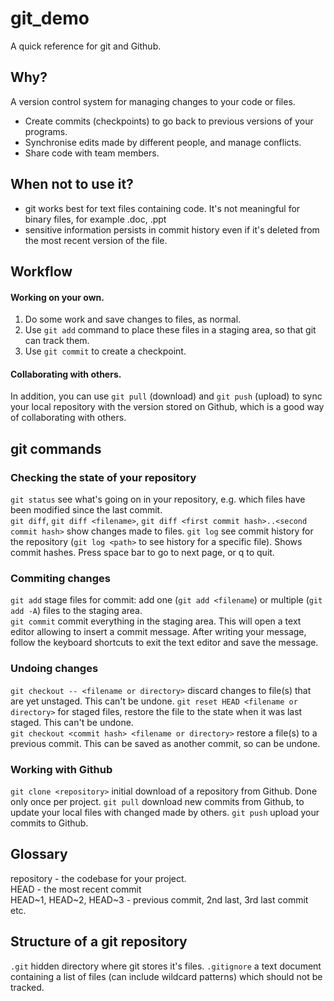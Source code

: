 # git_demo

A quick reference for git and Github.  

## Why?

A version control system for managing changes to your code or files.  

- Create commits (checkpoints) to go back to previous versions of your programs.  
- Synchronise edits made by different people, and manage conflicts.  
- Share code with team members.

## When not to use it?

- git works best for text files containing code. It's not meaningful for binary files, for example .doc, .ppt
- sensitive information persists in commit history even if it's deleted from the most recent version of the file.

## Workflow

#### Working on your own.   
1. Do some work and save changes to files, as normal.
2. Use `git add` command to place these files in a staging area, so that git can track them.
3. Use `git commit` to create a checkpoint.

#### Collaborating with others.
In addition, you can use `git pull` (download) and `git push` (upload)
to sync your local repository with the version stored on Github, which is a good way of collaborating with others.  


## git commands

### Checking the state of your repository  
`git status`  see what's going on in your repository, e.g. which files have been modified since the last commit.  
`git diff`, `git diff <filename>`, `git diff <first commit hash>..<second commit hash>` show changes made to files.
`git log` see commit history for the repository (`git log <path>` to see history for a specific file). Shows commit hashes. Press space bar to go to next page, or q to quit.  

### Commiting changes  
`git add` stage files for commit: add one (`git add <filename`) or multiple (`git add -A`) files to the staging area.  
`git commit` commit everything in the staging area. This will open a text editor allowing to insert a commit message. After writing your message, follow the keyboard shortcuts to exit the text editor and save the message.  

### Undoing changes
`git checkout -- <filename or directory>` discard changes to file(s) that are yet unstaged. This can't be undone.
`git reset HEAD <filename or directory>` for staged files, restore the file to the state when it was last staged. This can't be undone.  
`git checkout <commit hash> <filename or directory>` restore a file(s) to a previous commit. This can be saved as another commit, so can be undone.




### Working with Github
`git clone <repository>` initial download of a repository from Github. Done only once per project.
`git pull` download new commits from Github, to update your local files with changed made by others.
`git push` upload your commits to Github.

## Glossary
repository - the codebase for your project.  
HEAD - the most recent commit  
HEAD~1, HEAD~2, HEAD~3 - previous commit, 2nd last, 3rd last commit etc.  


## Structure of a git repository
`.git` hidden directory where git stores it's files.
`.gitignore` a text document containing a list of files (can include wildcard patterns) which should not be tracked.
